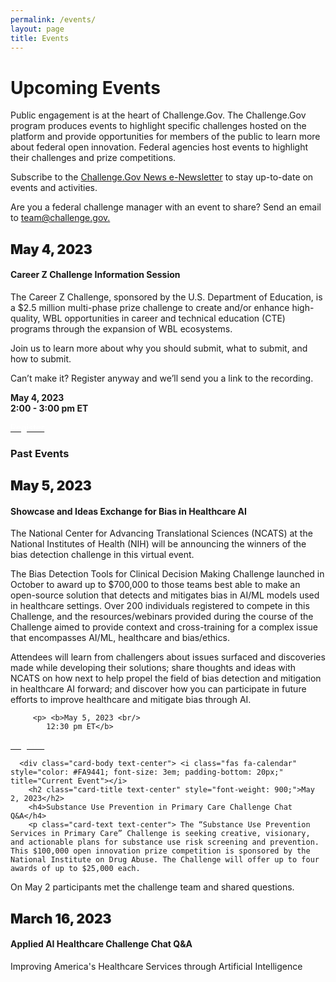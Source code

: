 ```yaml
---
permalink: /events/
layout: page
title: Events
---
```

<h1 class="text-center mb-4 font-weight-bold">Upcoming Events</h1>
<div class="col-sm-12">
<p>Public engagement is at the heart of Challenge.Gov. The Challenge.Gov program produces events to highlight specific challenges hosted on the platform and provide opportunities for members of the public to learn more about federal open innovation. Federal agencies host events to highlight their challenges and prize competitions.</p>

<p>Subscribe to the <a href="https://public.govdelivery.com/accounts/USGSATTS/subscriber/new?topic_id=USGSATTS_41">Challenge.Gov News e-Newsletter</a> to stay up-to-date on events and activities.
</p>
  <p>Are you a federal challenge manager with an event to share? Send an email to <a href="mailto:team@challenge.gov">team@challenge.gov.</a></p> 
</div>
<div class="row">
  <div class="col-sm-12">
    <div class="card">
      <div class="card-body text-center"> <i class="fas fa-calendar" style="color: #FA9441; font-size: 3em; padding-bottom: 20px;" title="Current Event"></i>
        <h2 class="card-title text-center" style="font-weight: 900;">May 4, 2023</h2>
        <h4>Career Z Challenge Information Session</h4>
        <p class="card-text text-center"> The Career Z Challenge, sponsored by the U.S. Department of Education, is a $2.5 million multi-phase prize challenge to create and/or enhance high-quality, WBL opportunities in career and technical education (CTE) programs through the expansion of WBL ecosystems. </p>
       
 <p class="card-text text-center">Join us to learn more about why you should submit, what to submit, and how to submit. </p>

 <p class="card-text text-center">Can’t make it? Register anyway and we’ll send you a link to the recording. </p>

 <p class="card-text text-center">
          <b>May 4, 2023 <br/>
            2:00 - 3:00 pm ET</b>
</p>
        <a href="https://www.zoomgov.com/webinar/register/5816830698902/WN_nUZDk2HhTyKnGL_kAraCEA" class="usa-button usa-button"><span style="color: #ffffff;">Register</span></a></div>
    </div>
  </div>
   <div class="col-sm-12">
    
<h3 class="text-center">Past Events</h3>
<div class="row">
  <div class="col-sm-12">
    <div class="card">
      <div class="card-body text-center"> <i class="fas fa-calendar" style="color: #FA9441; font-size: 3em; padding-bottom: 20px;" title="Current Event"></i>
        <h2 class="card-title text-center" style="font-weight: 900;">May 5, 2023</h2>
        <h4>Showcase and Ideas Exchange for Bias in Healthcare AI</h4>
        <p class="card-text text-center">The National Center for Advancing Translational Sciences (NCATS) at the National Institutes of Health (NIH) will be announcing the winners of the bias detection challenge in this virtual event. </p>

<p class="card-text text-center">The Bias Detection Tools for Clinical Decision Making Challenge launched in October to award up to $700,000 to those teams best able to make an open-source solution that detects and mitigates bias in AI/ML models used in healthcare settings. Over 200 individuals registered to compete in this Challenge, and the resources/webinars provided during the course of the Challenge aimed to provide context and cross-training for a complex issue that encompasses AI/ML, healthcare and bias/ethics. </p>

<p class="card-text text-center">Attendees will learn from challengers about issues surfaced and discoveries made while developing their solutions; share thoughts and ideas with NCATS on how next to help propel the field of bias detection and mitigation in healthcare AI forward; and discover how you can participate in future efforts to improve healthcare and mitigate bias through AI. </p>
          
         <p> <b>May 5, 2023 <br/>
            12:30 pm ET</b>
</p>
        <a href="https://zoom.us/webinar/register/WN__8DI00ogRtGwUHwMe5mW2Q#/registration" class="usa-button usa-button"><span style="color: #ffffff;">Register</span></a></div>
</div>
    <div class="card">
       
      <div class="card-body text-center"> <i class="fas fa-calendar" style="color: #FA9441; font-size: 3em; padding-bottom: 20px;" title="Current Event"></i>
        <h2 class="card-title text-center" style="font-weight: 900;">May 2, 2023</h2>
        <h4>Substance Use Prevention in Primary Care Challenge Chat Q&A</h4>
        <p class="card-text text-center"> The “Substance Use Prevention Services in Primary Care” Challenge is seeking creative, visionary, and actionable plans for substance use risk screening and prevention. This $100,000 open innovation prize competition is sponsored by the National Institute on Drug Abuse. The Challenge will offer up to four awards of up to $25,000 each.

On May 2 participants met the challenge team and shared questions. 
</p>
    </div>
  </div>
    <div class="card"> 
    <div class="card-body text-center"> <i class="fas fa-calendar" style="color: #FA9441; font-size: 3em; padding-bottom: 20px;" title="Past event"></i>
        <h2 class="card-title text-center" style="font-weight: 900;">March 16, 2023</h2>
        <h4>Applied AI Healthcare Challenge Chat Q&A</h4>
        <p class="card-text text-center">Improving America's Healthcare Services through Artificial Intelligence
</p>
        </div>
       </div>
    </div>
  </div>
</div>
